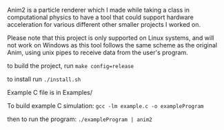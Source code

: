 Anim2 is a particle renderer which I made while taking a class in computational physics to have a tool that could support hardware acceleration for various different other smaller projects I worked on.

Please note that this project is only supported on Linux systems, and will not work on Windows as 
this tool follows the same scheme as the original Anim, using unix pipes to receive data from the user's program.


to build the project, run `make config=release`

to install run `./install.sh`

Example C file is in Examples/

To build example C simulation:
    `gcc -lm example.c -o exampleProgram`
    
then to run the program:
    `./exampleProgram | anim2`
